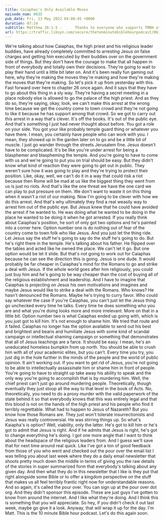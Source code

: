 ```yaml
---
title: Caiaphas's Only Available Moves
episode_num: 0635
pub_date: Fri, 13 May 2022 04:00:45 +0000
duration: 07:14
subtitle: Matthew 26:1-5 -      Thanks to everyone who supports TMBH at  You're the reason we can all do this together!  Music written and performed by .
url: https://traffic.libsyn.com/secure/thetenminutebiblehourpodcast/0635_-_Caiaphass_Only_Available_Moves.mp3
---
```


 We're talking about how Caiaphas, the high priest and his religious leader buddies, have already completely committed to arresting Jesus on false charges and getting him executed by their buddies over on the government side of things. But they don't have the courage to make that all happen in front of everybody and totally own their decisions. They're going to wait to play their hand until a little bit later on. And it's been really fun gaming out here, why they're making the moves they're making and how they're making the moves that they're making. So let's pick it up from yesterday with this. Fast forward over here to chapter 26 once again. And it says that they have to go about this thing in a sly way. They're having a secret meeting in a place nobody else is allowed to go the palace of the high priest. And as they do so, they're saying, okay, look, we can't make this arrest at the wrong time because we get the country come to town crowd and they're not going to like it because he has support among that crowd. So we got to carry out this arrest in a way that's clever. It's off the books. It's out of the public eye. And that's something I just had never thought about before. You got a role on your side. You got your like probably temple guard thing or whatever you have there. I mean, you certainly have people who can work with you. I mean, they showed up in the garden later on to go and be a little bit of muscle. I just go wander through the streets Jerusalem fine. Jesus doesn't have to be complicated. It's be like you're under arrest for being a blasphemer and blaspheming the temple. And you're going to have to come with us and we're going to put you on trial should be easy. But they didn't know what kind of reaction they were going to get out in public. They weren't sure how it was going to play and they're trying to protect their position. Like, okay, well, we can't do it in a way that could risk a riot because then Rome will be mad at us like the biggest thing they went from us is just no riots. And that's like the one threat we have the one card we can play to put pressure on them. We don't want to waste it on this thing when it wasn't a riot of our making. Now I'm going to be clever with how we do this arrest. And that's why ultimately they find a real weasily way to arrest him out of the public eye. But Jesus knew that he could have avoided the arrest if he wanted to. He was doing what he wanted to be doing in the place he wanted to be doing it when he got arrested. If you really think about Caiaphas's position, he sort of only got two options and he's painted into a corner here. Option number one is do nothing out of fear of the country come to town folk who like Jesus. And you just let the thing ride. Let Jesus say the stuff he's going to say do the stuff he's going to do. But he's right there in the temple. He's talking about his father. He flipped over the tables and acted like he owned the place. We can't let it go. But one option would be let it slide. But that's not going to work out for Caiaphas because he can see the direction this is going. Jesus is one dude. It would probably be far cheaper in Caiaphas's mind for the Romans to go and strike a deal with Jesus. If the whole world goes after him religiously, you could just buy him and he's going to be way cheaper than the cost of buying all of the religious establishment and leadership. And I have to imagine that Caiaphas is projecting on Jesus his own motivations and imagines and maybe Jesus would like to strike a deal with the Romans. Who knows? He hasn't denounced the Romans. Maybe he's trying to curry favor. Who could say whatever the case if you're Caiaphas, you can't just let the Jesus thing go unchecked every time he talks. Every time he does something who you are and what you're doing looks more and more irrelevant. More on that in a little bit. Option number two is what Caiaphas ended up going with, which is you just got to kill him. It's not enough to shame him. We tried that route and it failed. Caiaphas no longer has the option available to send out his best and brightest and bearis and humiliate Jesus with some kind of scandal campaign or intellectual shaming campaign or something that demonstrates that all of Jesus teachings are a farce. It should be easy. I mean, he's an uneducated homeless bumpkin from up north. You should be able to crush him with all of your academic elites, but you can't. Every time you try, you just dig in the hole further in the minds of the people and the world of public opinion. It ain't working out. If you want to get rid of Jesus, you're not going to be able to intellectually assassinate him or shame him in front of people. You're going to have to straight up take away his ability to speak and the only way you're going to accomplish that is by murdering him. Well, the chief priest can't just go around murdering people. Theoretically, though eventually they just stoop all the way to that level in the book of Acts. No, theoretically, you need to do a proxy murder with the valid paperwork of the state behind it so that everybody knows that this was entirely legal and that this blood is not on the hands of the high priest and his people who find it terribly regrettable. What had to happen to Jesus of Nazareth? But you know how those Romans are. They just won't tolerate insurrectionists and Jesus was really controversial. He was stirring things up. So what's Kaiapha's is option? Well, viability, only the latter. He's got to kill him or he's got to admit that Jesus is right. And if he admits that Jesus is right, he's got to change everything he's doing. I got one more angle that I want to think about the headspace of the religious leaders from. And I guess we'll save that for next time around real quick. Like I've got a ton of good feedback from those of you who went and checked out the pour over the email list I was telling you about last week where they do a daily email newsletter that shoots pretty much down the middle in terms of giving you the raw details of the stories in super summarized form that everybody's talking about any given day. And then what they do in this newsletter that I like is they put that right alongside some Bible or to offer a kingdom perspective on the stuff that makes us all feel terribly frantic right now for understandable reasons. And so again, it's called the pour over. You can sign up at the pour over dot org. And they didn't sponsor this episode. These are just guys I've gotten to know from around the internet. And I like what they're doing. And I think this is something that you will appreciate. So hey, if you didn't check it out last week, maybe go give it a look. Anyway, that will wrap it up for the day. I'm Matt. This is the 10 minute Bible hour podcast. Let's do this again soon.
